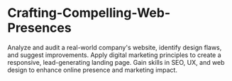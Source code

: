 # Crafting-Compelling-Web-Presences
Analyze and audit a real-world company's website, identify design flaws, and suggest improvements. Apply digital marketing principles to create a responsive, lead-generating landing page. Gain skills in SEO, UX, and web design to enhance online presence and marketing impact.
